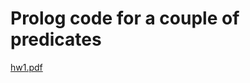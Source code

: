 # Prolog code for a couple of predicates


[hw1.pdf](https://github.com/ammarqureshi/Prolog/files/1151075/hw1.pdf)
